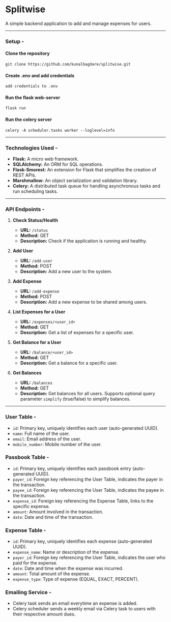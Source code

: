 # Splitwise

A simple backend application to add and manage expenses for users.

---
### Setup -
#### Clone the repository
```
git clone https://github.com/kunalbagdare/splitwise.git
```
#### Create .env and add credentials
```
add credentials to .env
```
#### Run the flask web-server
```
flask run
```
#### Run the celery server
```
celery -A scheduler.tasks worker --loglevel=info
```
---
### Technologies Used -

- **Flask:** A micro web framework.
- **SQLAlchemy:** An ORM for SQL operations.
- **Flask-Smorest:** An extension for Flask that simplifies the creation of REST APIs.
- **Marshmallow:** An object serialization and validation library.
- **Celery:** A distributed task queue for handling asynchronous tasks and run scheduling tasks.
---

### API Endpoints -

1. **Check Status/Health**
   - **URL:** `/status`
   - **Method:** GET
   - **Description:** Check if the application is running and healthy.

2. **Add User**
   - **URL:** `/add-user`
   - **Method:** POST
   - **Description:** Add a new user to the system.

3. **Add Expense**
   - **URL:** `/add-expense`
   - **Method:** POST
   - **Description:** Add a new expense to be shared among users.

4. **List Expenses for a User**
   - **URL:** `/expenses/<user_id>`
   - **Method:** GET
   - **Description:** Get a list of expenses for a specific user.

5. **Get Balance for a User**
   - **URL:** `/balance/<user_id>`
   - **Method:** GET
   - **Description:** Get a balance for a specific user.

6. **Get Balances**
   - **URL:** `/balances`
   - **Method:** GET
   - **Description:** Get balances for all users. Supports optional query parameter `simplify` (true/false) to simplify balances.
---
### User Table -
   - `id`: Primary key, uniquely identifies each user (auto-generated UUID).
   - `name`: Full name of the user.
   - `email`: Email address of the user.
   - `mobile_number`: Mobile number of the user.

### Passbook Table -
   - `id`: Primary key, uniquely identifies each passbook entry (auto-generated UUID).
   - `payer_id`: Foreign key referencing the User Table, indicates the payer in the transaction.
   - `payee_id`: Foreign key referencing the User Table, indicates the payee in the transaction.
   - `expense_id`: Foreign key referencing the Expense Table, links to the specific expense.
   - `amount`: Amount involved in the transaction.
   - `date`: Date and time of the transaction.

### Expense Table -
   - `id`: Primary key, uniquely identifies each expense (auto-generated UUID).
   - `expense_name`: Name or description of the expense.
   - `payer_id`: Foreign key referencing the User Table, indicates the user who paid for the expense.
   - `date`: Date and time when the expense was incurred.
   - `amount`: Total amount of the expense.
   - `expense_type`: Type of expense (EQUAL, EXACT, PERCENT).

### Emailing Service -
- Celery task sends an email everytime an expense is added.
- Celery scheduler sends a weekly email via Celery task to users with their respective amount dues.
